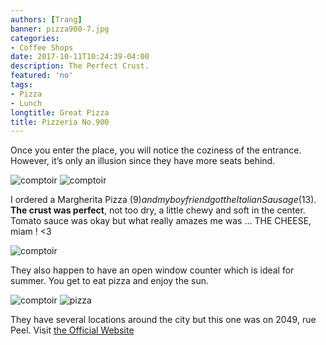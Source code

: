 ```yaml
---
authors: [Trang]
banner: pizza900-7.jpg
categories:
- Coffee Shops
date: 2017-10-11T10:24:39-04:00
description: The Perfect Crust.
featured: 'no'
tags:
- Pizza
- Lunch
longtitle: Great Pizza
title: Pizzeria No.900
---
```


Once you enter the place, you will notice the coziness of the entrance. However, it’s only an illusion since they have more seats behind. 

![comptoir](/pizza900-1.png)
![comptoir](/pizza900-3.png)

I ordered a Margherita Pizza (9$) and my boyfriend got the Italian Sausage (13$). **The crust was perfect**, not too dry, a little chewy and soft in the center. Tomato sauce was okay but what really amazes me was … THE CHEESE, miam ! <3  

![comptoir](/pizza900-7.jpg)

They also happen to have an open window counter which is ideal for summer. You get to eat pizza and enjoy the sun. 

![comptoir](/pizza900-4.png)
![pizza](/pizza900-6.jpg)

They have several locations around the city but this one was on 2049, rue Peel. 
Visit [the Official Website](https://no900.com/restaurants/peel-montreal/ "Pizzeria No 900")

